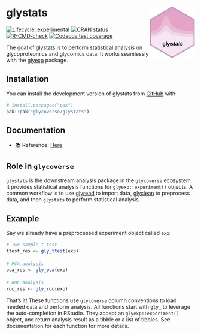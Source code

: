 
<!-- README.md is generated from README.Rmd. Please edit that file -->

# glystats <a href="https://glycoverse.github.io/glystats/"><img src="man/figures/logo.png" align="right" height="138" /></a>

<!-- badges: start -->

[![Lifecycle:
experimental](https://img.shields.io/badge/lifecycle-experimental-orange.svg)](https://lifecycle.r-lib.org/articles/stages.html#experimental)
[![CRAN
status](https://www.r-pkg.org/badges/version/glystats)](https://CRAN.R-project.org/package=glystats)
[![R-CMD-check](https://github.com/glycoverse/glystats/actions/workflows/R-CMD-check.yaml/badge.svg)](https://github.com/glycoverse/glystats/actions/workflows/R-CMD-check.yaml)
[![Codecov test
coverage](https://codecov.io/gh/glycoverse/glystats/graph/badge.svg)](https://app.codecov.io/gh/glycoverse/glystats)
<!-- badges: end -->

The goal of glystats is to perform statistical analysis on
glycoproteomics and glycomics data. It works seamlessly with the
[glyexp](https://github.com/glycoverse/glyexp) package.

## Installation

You can install the development version of glystats from
[GitHub](https://github.com/) with:

``` r
# install.packages("pak")
pak::pak("glycoverse/glystats")
```

## Documentation

-   📚 Reference:
    [Here](https://glycoverse.github.io/glystats/reference/index.html)

## Role in `glycoverse`

`glystats` is the downstream analysis package in the `glycoverse`
ecosystem. It provides statistical analysis functions for
`glyexp::experiment()` objects. A common workflow is to use
[glyread](https://github.com/glycoverse/glyread) to import data,
[glyclean](https://github.com/glycoverse/glyclean) to preprocess data,
and then `glystats` to perform statistical analysis.

## Example

Say we already have a preprocessed experiment object called `exp`:

``` r
# Two-sample t-test
ttest_res <- gly_ttest(exp)

# PCA analysis
pca_res <- gly_pca(exp)

# ROC analysis
roc_res <- gly_roc(exp)
```

That’s it! These functions use `glycoverse` column conventions to load
needed data and perform analysis. All functions start with `gly_` to
leverage the auto-completion in RStudio. They accept an
`glyexp::experiment()` object, and return analysis result as a tibble or
a list of tibbles. See documentation for each function for more details.
